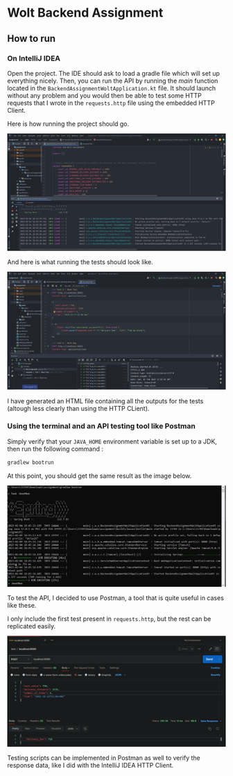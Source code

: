 # Wolt Backend Assignment

## How to run

### On IntelliJ IDEA

Open the project. The IDE should ask to load a gradle file which will set up everything nicely. Then, you can run the API by running the *main* function located in the `BackendAssignmentWoltApplication.kt` file. It should launch without any problem and you would then be able to test some HTTP requests that I wrote in the `requests.http` file using the embedded HTTP Client.

Here is how running the project should go.

![Running the project using IntelliJ](/Media/intellij%20run.PNG "Running the project using IntelliJ")

And here is what running the tests should look like.

![Gradle demo](/Media/http%20requests%20intellij.PNG "Running the HTTP Requests on IntelliJ")

I have generated an HTML file containing all the outputs for the tests (altough less clearly than using the HTTP CLient).

### Using the terminal and an API testing tool like Postman

Simply verify that your `JAVA_HOME` environment variable is set up to a JDK, then run the following command :

```bash
gradlew bootrun
```

At this point, you should get the same result as the image below.

![Gradle demo](/Media/gradle%20demo.PNG "Gradle demo")

To test the API, I decided to use Postman, a tool that is quite useful in cases like these.

I only include the first test present in `requests.http`, but the rest can be replicated easily.

![Postman example](/Media/postman_example.PNG "Postman example")

Testing scripts can be implemented in Postman as well to verify the response data, like I did with the IntelliJ IDEA HTTP Client.
